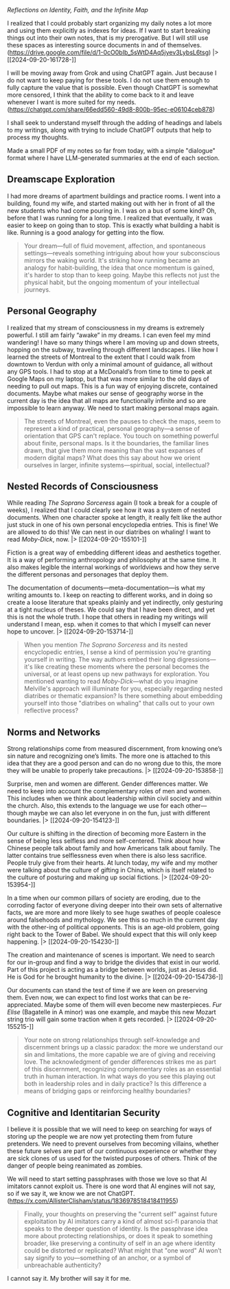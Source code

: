 *Reflections on Identity, Faith, and the Infinite Map*

I realized that I could probably start organizing my daily notes a lot more and using them explicitly as indexes for ideas. If I want to start breaking things out into their own notes, that is my prerogative. But I will still use these spaces as interesting source documents in and of themselves. (https://drive.google.com/file/d/1-0cO0bIb_5sWtD4Aq5jyev3LybsL6tsg) |> [[2024-09-20-161728-]]

I will be moving away from Grok and using ChatGPT again. Just because I do not want to keep paying for these tools. I do not use them enough to fully capture the value that is possible. Even though ChatGPT is somewhat more censored, I think that the ability to come back to it and leave whenever I want is more suited for my needs. (https://chatgpt.com/share/66edd560-49d8-800b-95ec-e06104ceb878)

I shall seek to understand myself through the adding of headings and labels to my writings, along with trying to include ChatGPT outputs that help to process my thoughts.

Made a small PDF of my notes so far from today, with a simple "dialogue" format where I have LLM-generated summaries at the end of each section.
## Dreamscape Exploration

I had more dreams of apartment buildings and practice rooms. I went into a building, found my wife, and started making out with her in front of all the new students who had come pouring in. I was on a bus of some kind? Oh, before that I was running for a long time. I realized that eventually, it was easier to keep on going than to stop. This is exactly what building a habit is like. Running is a good analogy for getting into the flow.

> Your dream—full of fluid movement, affection, and spontaneous settings—reveals something intriguing about how your subconscious mirrors the waking world. It's striking how running became an analogy for habit-building, the idea that once momentum is gained, it's harder to stop than to keep going. Maybe this reflects not just the physical habit, but the ongoing momentum of your intellectual journeys.

## Personal Geography

I realized that my stream of consciousness in my dreams is extremely powerful. I still am fairly “awake” in my dreams. I can even feel my mind wandering! I have so many things where I am moving up and down streets, hopping on the subway, traveling through different landscapes. I like how I learned the streets of Montreal to the extent that I could walk from downtown to Verdun with only a minimal amount of guidance, all without any GPS tools. I had to stop at a McDonald’s from time to time to peek at Google Maps on my laptop, but that was more similar to the old days of needing to pull out maps. This is a fun way of enjoying discrete, contained documents. Maybe what makes our sense of geography worse in the current day is the idea that all maps are functionally infinite and so are impossible to learn anyway. We need to start making personal maps again.

> The streets of Montreal, even the pauses to check the maps, seem to represent a kind of practical, personal geography—a sense of orientation that GPS can't replace. You touch on something powerful about finite, personal maps. Is it the boundaries, the familiar lines drawn, that give them more meaning than the vast expanses of modern digital maps? What does this say about how we orient ourselves in larger, infinite systems—spiritual, social, intellectual?

## Nested Records of Consciousness

While reading *The Soprano Sorceress* again (I took a break for a couple of weeks), I realized that I could clearly see how it was a system of nested documents. When one character spoke at length, it really felt like the author just stuck in one of his own personal encyclopedia entries. This is fine! We are allowed to do this! We can nest in our diatribes on whaling! I want to read *Moby-Dick*, now. |> [[2024-09-20-155101-]]

Fiction is a great way of embedding different ideas and aesthetics together. It is a way of performing anthropology and philosophy at the same time. It also makes legible the internal workings of worldviews and how they serve the different personas and personages that deploy them.

The documentation of documents—meta-documentation—is what my writing amounts to. I keep on reacting to different works, and in doing so create a loose literature that speaks plainly and yet indirectly, only gesturing at a tight nucleus of theses. We could say that I have been direct, and yet this is not the whole truth. I hope that others in reading my writings will understand I mean, esp. when it comes to that which I myself can never hope to uncover. |> [[2024-09-20-153714-]]

> When you mention *The Soprano Sorceress* and its nested encyclopedic entries, I sense a kind of permission you're granting yourself in writing. The way authors embed their long digressions—it's like creating these moments where the personal becomes the universal, or at least opens up new pathways for exploration. You mentioned wanting to read *Moby-Dick*—what do you imagine Melville's approach will illuminate for you, especially regarding nested diatribes or thematic expansion? Is there something about embedding yourself into those "diatribes on whaling" that calls out to your own reflective process?

## Norms and Networks

Strong relationships come from measured discernment, from knowing one’s sin nature and recognizing one’s limits. The more one is attached to this idea that they are a good person and can do no wrong due to this, the more they will be unable to properly take precautions. |> [[2024-09-20-153858-]]

Surprise, men and women are different. Gender differences matter. We need to keep into account the complementary roles of men and women. This includes when we think about leadership within civil society and within the church. Also, this extends to the language we use for each other—though maybe we can also let everyone in on the fun, just with different boundaries. |> [[2024-09-20-154123-]]

Our culture is shifting in the direction of becoming more Eastern in the sense of being less selfless and more self-centered. Think about how Chinese people talk about family and how Americans talk about family. The latter contains true selflessness even when there is also less sacrifice. People truly give from their hearts. At lunch today, my wife and my mother were talking about the culture of gifting in China, which is itself related to the culture of posturing and making up social fictions. |> [[2024-09-20-153954-]]

In a time when our common pillars of society are eroding, due to the corroding factor of everyone diving deeper into their own sets of alternative facts, we are more and more likely to see huge swathes of people coalesce around falsehoods and mythology. We see this so much in the current day with the other-ing of political opponents. This is an age-old problem, going right back to the Tower of Babel. We should expect that this will only keep happening. |> [[2024-09-20-154230-]]

The creation and maintenance of scenes is important. We need to search for our in-group and find a way to bridge the divides that exist in our world. Part of this project is acting as a bridge between worlds, just as Jesus did. He is God for he brought humanity to the divine. |> [[2024-09-20-154736-]]

Our documents can stand the test of time if we are keen on preserving them. Even now, we can expect to find lost works that can be re-appreciated. Maybe some of them will even become new masterpieces. *Fur Elise* (Bagatelle in A minor) was one example, and maybe this new Mozart string trio will gain some traction when it gets recorded. |> [[2024-09-20-155215-]]

> Your note on strong relationships through self-knowledge and discernment brings up a classic paradox: the more we understand our sin and limitations, the more capable we are of giving and receiving love. The acknowledgment of gender differences strikes me as part of this discernment, recognizing complementary roles as an essential truth in human interaction. In what ways do you see this playing out both in leadership roles and in daily practice? Is this difference a means of bridging gaps or reinforcing healthy boundaries?

## Cognitive and Identitarian Security

I believe it is possible that we will need to keep on searching for ways of storing up the people we are now yet protecting them from future pretenders. We need to prevent ourselves from becoming villains, whether these future selves are part of our continuous experience or whether they are sick clones of us used for the twisted purposes of others. Think of the danger of people being reanimated as zombies.

We will need to start setting passphrases with those we love so that AI imitators cannot exploit us. There is one word that AI engines will not say, so if we say it, we know we are not ChatGPT. (https://x.com/AllisterClisham/status/1836978518418411955)

> Finally, your thoughts on preserving the "current self" against future exploitation by AI imitators carry a kind of almost sci-fi paranoia that speaks to the deeper question of identity. Is the passphrase idea more about protecting relationships, or does it speak to something broader, like preserving a continuity of self in an age where identity could be distorted or replicated? What might that "one word" AI won’t say signify to you—something of an anchor, or a symbol of unbreachable authenticity?

I cannot say it. My brother will say it for me.

